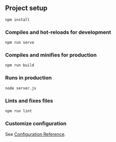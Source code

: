 ## Project setup
```
npm install
```

### Compiles and hot-reloads for development
```
npm run serve
```

### Compiles and minifies for production
```
npm run build
```

### Runs in production
```
node server.js
```

### Lints and fixes files
```
npm run lint
```

### Customize configuration
See [Configuration Reference](https://cli.vuejs.org/config/).
